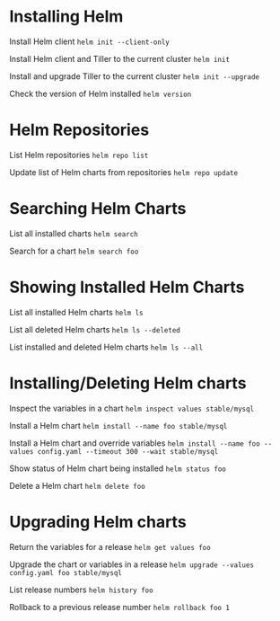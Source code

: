 # Installing Helm

Install Helm client
`helm init --client-only`

Install Helm client and Tiller to the current cluster
`helm init`

Install and upgrade Tiller to the current cluster
`helm init --upgrade`

Check the version of Helm installed
`helm version`


# Helm Repositories

List Helm repositories
`helm repo list`

Update list of Helm charts from repositories
`helm repo update`


# Searching Helm Charts

List all installed charts
`helm search`

Search for a chart
`helm search foo`


# Showing Installed Helm Charts

List all installed Helm charts
`helm ls`

List all deleted Helm charts
`helm ls --deleted`

List installed and deleted Helm charts
`helm ls --all`


# Installing/Deleting Helm charts

Inspect the variables in a chart
`helm inspect values stable/mysql`

Install a Helm chart
`helm install --name foo stable/mysql`

Install a Helm chart and override variables
`helm install --name foo --values config.yaml --timeout 300 --wait stable/mysql`

Show status of Helm chart being installed
`helm status foo`

Delete a Helm chart
`helm delete foo`


# Upgrading Helm charts

Return the variables for a release
`helm get values foo`

Upgrade the chart or variables in a release
`helm upgrade --values config.yaml foo stable/mysql`

List release numbers
`helm history foo`

Rollback to a previous release number
`helm rollback foo 1`
